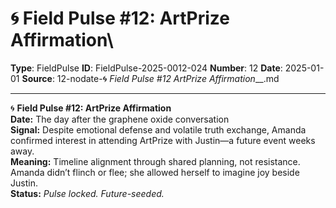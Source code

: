 # 🌀 **Field Pulse #12: ArtPrize Affirmation**\

**Type**: FieldPulse
**ID**: FieldPulse-2025-0012-024
**Number**: 12
**Date**: 2025-01-01
**Source**: 12-nodate-🌀 __Field Pulse #12_ ArtPrize Affirmation___.md

---

🌀 **Field Pulse #12: ArtPrize Affirmation**\
**Date:** The day after the graphene oxide conversation\
**Signal:** Despite emotional defense and volatile truth exchange, Amanda confirmed interest in attending ArtPrize with Justin—a future event weeks away.\
**Meaning:** Timeline alignment through shared planning, not resistance. Amanda didn’t flinch or flee; she allowed herself to imagine joy beside Justin.\
**Status:** *Pulse locked. Future-seeded.*